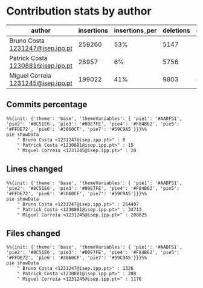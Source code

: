 # Contribution stats by author 
|author|insertions|insertions_per|deletions|deletions_per|files|files_per|commits|commits_per|lines_changed|lines_changed_per|
|---|---|---|---|---|---|---|---|---|---|---|
| Bruno Costa <1231247@isep.ipp.pt>|259260|53%|5147|25%|1326|48%|8|19%|264407|52%|
| Patrick Costa <1230881@isep.ipp.pt>|28957|6%|5756|28%|288|10%|15|35%|34713|7%|
| Miguel Correia <1231245@isep.ipp.pt>|199022|41%|9803|47%|1176|42%|20|47%|208825|41%|

## Commits percentage
```mermaid
%%{init: {'theme': 'base', 'themeVariables': { 'pie1': '#AADF51', 'pie2': '#8C51E6', 'pie3': '#00E7FE', 'pie4': '#F84B62', 'pie5': '#FFDE72', 'pie6': '#3060CF', 'pie7': '#59C9A5'}}}%%
pie showData
    " Bruno Costa <1231247@isep.ipp.pt>" : 8
    " Patrick Costa <1230881@isep.ipp.pt>" : 15
    " Miguel Correia <1231245@isep.ipp.pt>" : 20
```

## Lines changed
```mermaid
%%{init: {'theme': 'base', 'themeVariables': { 'pie1': '#AADF51', 'pie2': '#8C51E6', 'pie3': '#00E7FE', 'pie4': '#F84B62', 'pie5': '#FFDE72', 'pie6': '#3060CF', 'pie7': '#59C9A5'}}}%%
pie showData
    " Bruno Costa <1231247@isep.ipp.pt>" : 264407
    " Patrick Costa <1230881@isep.ipp.pt>" : 34713
    " Miguel Correia <1231245@isep.ipp.pt>" : 208825
```

## Files changed
```mermaid
%%{init: {'theme': 'base', 'themeVariables': { 'pie1': '#AADF51', 'pie2': '#8C51E6', 'pie3': '#00E7FE', 'pie4': '#F84B62', 'pie5': '#FFDE72', 'pie6': '#3060CF', 'pie7': '#59C9A5'}}}%%
pie showData
    " Bruno Costa <1231247@isep.ipp.pt>" : 1326
    " Patrick Costa <1230881@isep.ipp.pt>" : 288
    " Miguel Correia <1231245@isep.ipp.pt>" : 1176
```
